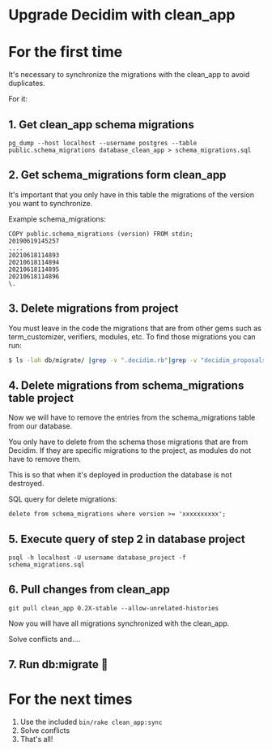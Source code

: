 # Upgrade Decidim with clean_app

# For the first time

It's necessary to synchronize the migrations with the clean_app to avoid duplicates.

For it:

## 1. Get clean_app schema migrations

```
pg_dump --host localhost --username postgres --table public.schema_migrations database_clean_app > schema_migrations.sql
```

## 2. Get schema_migrations form **clean_app**

It's important that you only have in this table the migrations of the version you want to synchronize.

Example schema_migrations:
```
COPY public.schema_migrations (version) FROM stdin;
20190619145257
....
20210618114893
20210618114894
20210618114895
20210618114896
\.
```

## 3. Delete migrations from **project**

You must leave in the code the migrations that are from other gems such as term_customizer, verifiers, modules, etc. To find those migrations you can run:

```bash
$ ls -lah db/migrate/ |grep -v ".decidim.rb"|grep -v "decidim_proposals.rb"|grep -v "decidim_meetings.rb"|grep -v "decidim_forms.rb"|grep -v "decidim_consultations.rb"|grep -v "decidim_initiatives.rb"|grep -v "decidim_blogs.rb"|grep -v "decidim_sortitions.rb"|grep -v "decidim_debates.rb"|grep -v "decidim_accountability.rb"|grep -v "decidim_budgets.rb"|grep -v "decidim_assemblies.rb"|grep -v "decidim_participatory_processes.rb"|grep -v "decidim_conferences.rb"|grep -v "decidim_comments"|grep -v "decidim_surveys"|grep -v "decidim_admin.rb"|grep -v "decidim_verifications.rb"|grep -v "decidim_pages.rb"|grep -v "decidim_system.rb"
```


## 4. Delete migrations from schema_migrations table **project**

Now we will have to remove the entries from the schema_migrations table from our database. 

You only have to delete from the schema those migrations that are from Decidim. If they are specific migrations to the project, as modules do not have to remove them.

This is so that when it's deployed in production the database is not destroyed.

SQL query for delete migrations:

`delete from schema_migrations where version >= 'xxxxxxxxxx';`


## 5. Execute query of step 2 in **database project**

```
psql -h localhost -U username database_project -f schema_migrations.sql
```

## 6. Pull changes from **clean_app**

`git pull clean_app 0.2X-stable --allow-unrelated-histories`

Now you will have all migrations synchronized with the clean_app.

Solve conflicts and....

## 7. Run db:migrate 🤞


# For the next times

1. Use the included `bin/rake clean_app:sync`
2. Solve conflicts
3. That's all!
